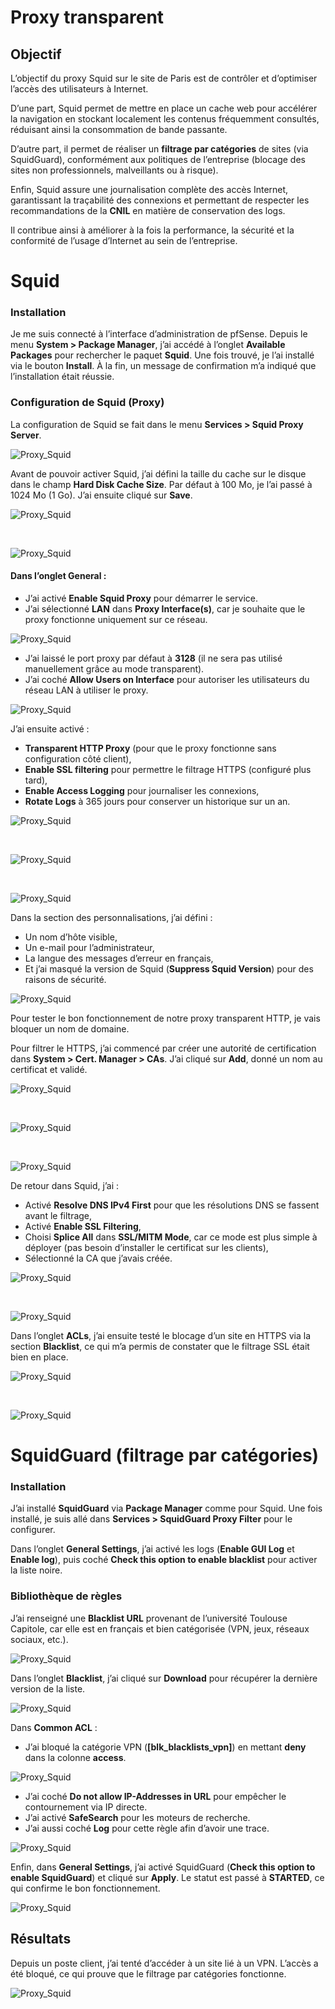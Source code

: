 # Proxy transparent

## Objectif

L’objectif du proxy Squid sur le site de Paris est de contrôler et d’optimiser l’accès des utilisateurs à Internet.

D’une part, Squid permet de mettre en place un cache web pour accélérer la navigation en stockant localement les contenus fréquemment consultés, réduisant ainsi la consommation de bande passante.

D’autre part, il permet de réaliser un **filtrage par catégories** de sites (via SquidGuard), conformément aux politiques de l’entreprise (blocage des sites non professionnels, malveillants ou à risque).

Enfin, Squid assure une journalisation complète des accès Internet, garantissant la traçabilité des connexions et permettant de respecter les recommandations de la **CNIL** en matière de conservation des logs.

Il contribue ainsi à améliorer à la fois la performance, la sécurité et la conformité de l’usage d’Internet au sein de l’entreprise.


# Squid

### Installation

Je me suis connecté à l’interface d’administration de pfSense. Depuis le menu **System > Package Manager**, j’ai accédé à l’onglet **Available Packages** pour rechercher le paquet **Squid**. Une fois trouvé, je l’ai installé via le bouton **Install**. À la fin, un message de confirmation m’a indiqué que l’installation était réussie.



### Configuration de Squid (Proxy)

La configuration de Squid se fait dans le menu **Services > Squid Proxy Server**.

![Proxy_Squid](./images/proxy_transparant_img/img1.png)

Avant de pouvoir activer Squid, j’ai défini la taille du cache sur le disque dans le champ **Hard Disk Cache Size**. Par défaut à 100 Mo, je l’ai passé à 1024 Mo (1 Go). J’ai ensuite cliqué sur **Save**.

![Proxy_Squid](./images/proxy_transparant_img/img2.png)

<br>

![Proxy_Squid](./images/proxy_transparant_img/img3.png)

#### Dans l’onglet General :
- J’ai activé **Enable Squid Proxy** pour démarrer le service.
- J’ai sélectionné **LAN** dans **Proxy Interface(s)**, car je souhaite que le proxy fonctionne uniquement sur ce réseau.

![Proxy_Squid](./images/proxy_transparant_img/img4.png)

- J’ai laissé le port proxy par défaut à **3128** (il ne sera pas utilisé manuellement grâce au mode transparent).
- J’ai coché **Allow Users on Interface** pour autoriser les utilisateurs du réseau LAN à utiliser le proxy.

![Proxy_Squid](./images/proxy_transparant_img/img5.png)

J’ai ensuite activé :
- **Transparent HTTP Proxy** (pour que le proxy fonctionne sans configuration côté client),
- **Enable SSL filtering** pour permettre le filtrage HTTPS (configuré plus tard),
- **Enable Access Logging** pour journaliser les connexions,
- **Rotate Logs** à 365 jours pour conserver un historique sur un an.

![Proxy_Squid](./images/proxy_transparant_img/img6.png)

<br>

![Proxy_Squid](./images/proxy_transparant_img/img7.png)

<br>

![Proxy_Squid](./images/proxy_transparant_img/img8.png)

Dans la section des personnalisations, j’ai défini :
- Un nom d’hôte visible,
- Un e-mail pour l’administrateur,
- La langue des messages d’erreur en français,
- Et j’ai masqué la version de Squid (**Suppress Squid Version**) pour des raisons de sécurité.

![Proxy_Squid](./images/proxy_transparant_img/img9.png)

Pour tester le bon fonctionnement de notre proxy transparent HTTP, je vais bloquer un nom de domaine.

Pour filtrer le HTTPS, j’ai commencé par créer une autorité de certification dans **System > Cert. Manager > CAs**. J’ai cliqué sur **Add**, donné un nom au certificat et validé.

![Proxy_Squid](./images/proxy_transparant_img/img10.png)

<br>

![Proxy_Squid](./images/proxy_transparant_img/img11.png)

<br>

![Proxy_Squid](./images/proxy_transparant_img/img12.png)

De retour dans Squid, j’ai :
- Activé **Resolve DNS IPv4 First** pour que les résolutions DNS se fassent avant le filtrage,
- Activé **Enable SSL Filtering**,
- Choisi **Splice All** dans **SSL/MITM Mode**, car ce mode est plus simple à déployer (pas besoin d’installer le certificat sur les clients),
- Sélectionné la CA que j’avais créée.

![Proxy_Squid](./images/proxy_transparant_img/img13.png)

<br>

![Proxy_Squid](./images/proxy_transparant_img/img14.png)

Dans l’onglet **ACLs**, j’ai ensuite testé le blocage d’un site en HTTPS via la section **Blacklist**, ce qui m’a permis de constater que le filtrage SSL était bien en place.

![Proxy_Squid](./images/proxy_transparant_img/img15.png)

<br>

![Proxy_Squid](./images/proxy_transparant_img/img16.png)

# SquidGuard (filtrage par catégories)

### Installation

J’ai installé **SquidGuard** via **Package Manager** comme pour Squid. Une fois installé, je suis allé dans **Services > SquidGuard Proxy Filter** pour le configurer.

Dans l’onglet **General Settings**, j’ai activé les logs (**Enable GUI Log** et **Enable log**), puis coché **Check this option to enable blacklist** pour activer la liste noire.

### Bibliothèque de règles

J’ai renseigné une **Blacklist URL** provenant de l’université Toulouse Capitole, car elle est en français et bien catégorisée (VPN, jeux, réseaux sociaux, etc.).

![Proxy_Squid](./images/proxy_transparant_img/img17.png)

Dans l’onglet **Blacklist**, j’ai cliqué sur **Download** pour récupérer la dernière version de la liste.

![Proxy_Squid](./images/proxy_transparant_img/img18.png)

Dans **Common ACL** :
- J’ai bloqué la catégorie VPN (**[blk_blacklists_vpn]**) en mettant **deny** dans la colonne **access**.

![Proxy_Squid](./images/proxy_transparant_img/img19.png)

- J’ai coché **Do not allow IP-Addresses in URL** pour empêcher le contournement via IP directe.
- J’ai activé **SafeSearch** pour les moteurs de recherche.
- J’ai aussi coché **Log** pour cette règle afin d’avoir une trace.

![Proxy_Squid](./images/proxy_transparant_img/img20.png)

Enfin, dans **General Settings**, j’ai activé SquidGuard (**Check this option to enable SquidGuard**) et cliqué sur **Apply**. Le statut est passé à **STARTED**, ce qui confirme le bon fonctionnement.

![Proxy_Squid](./images/proxy_transparant_img/img21.png)

## Résultats

Depuis un poste client, j’ai tenté d’accéder à un site lié à un VPN. L’accès a été bloqué, ce qui prouve que le filtrage par catégories fonctionne.

![Proxy_Squid](./images/proxy_transparant_img/img22.png)
